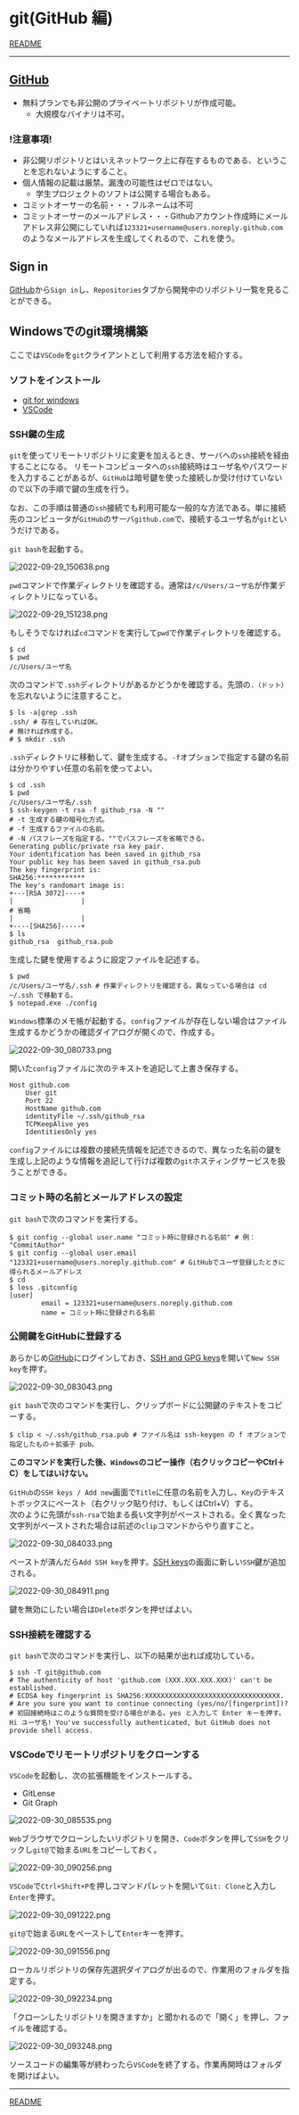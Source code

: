 # git(GitHub 編)

[README](./README.md)

---

## [GitHub](https://github.com/)

- 無料プランでも非公開のプライベートリポジトリが作成可能。
  - 大規模なバイナリは不可。

### **!注意事項!**

- 非公開リポジトリとはいえネットワーク上に存在するものである、ということを忘れないようにすること。
- 個人情報の記載は厳禁。漏洩の可能性はゼロではない。
  - 学生プロジェクトのソフトは公開する場合もある。
- コミットオーサーの名前・・・フルネームは不可
- コミットオーサーのメールアドレス・・・Githubアカウント作成時にメールアドレス非公開にしていれば`123321+username@users.noreply.github.com`のようなメールアドレスを生成してくれるので、これを使う。

## Sign in

[GitHub](https://github.com/)から`Sign in`し、`Repositories`タブから開発中のリポジトリ一覧を見ることができる。

## Windowsでのgit環境構築

ここでは`VSCode`を`git`クライアントとして利用する方法を紹介する。

### ソフトをインストール

- [git for windows](https://gitforwindows.org/)
- [VSCode](https://azure.microsoft.com/ja-jp/products/visual-studio-code/)

### SSH鍵の生成

`git`を使ってリモートリポジトリに変更を加えるとき、サーバへの`ssh`接続を経由することになる。
リモートコンピュータへの`ssh`接続時はユーザ名やパスワードを入力することがあるが、`GitHub`は暗号鍵を使った接続しか受け付けていないので以下の手順で鍵の生成を行う。

なお、この手順は普通の`ssh`接続でも利用可能な一般的な方法である。単に接続先のコンピュータが`GitHub`のサーバ`github.com`で、接続するユーザ名が`git`というだけである。

`git bash`を起動する。

![2022-09-29_150638.png](./github/2022-09-29_150638.png)

`pwd`コマンドで作業ディレクトリを確認する。通常は`/c/Users/ユーザ名`が作業ディレクトリになっている。

![2022-09-29_151238.png](./github/2022-09-29_151238.png)

もしそうでなければ`cd`コマンドを実行して`pwd`で作業ディレクトリを確認する。

```shell
$ cd
$ pwd
/c/Users/ユーザ名
```

次のコマンドで`.ssh`ディレクトリがあるかどうかを確認する。先頭の`.（ドット）`を忘れないように注意すること。

```shell
$ ls -a|grep .ssh
.ssh/ # 存在していればOK。
# 無ければ作成する。
# $ mkdir .ssh
```

`.ssh`ディレクトリに移動して、鍵を生成する。`-f`オプションで指定する鍵の名前は分かりやすい任意の名前を使ってよい。

```shell
$ cd .ssh
$ pwd
/c/Users/ユーザ名/.ssh
$ ssh-keygen -t rsa -f github_rsa -N ""
# -t 生成する鍵の暗号化方式。
# -f 生成するファイルの名前。
# -N パスフレーズを指定する。""でパスフレーズを省略できる。
Generating public/private rsa key pair.
Your identification has been saved in github_rsa
Your public key has been saved in github_rsa.pub
The key fingerprint is:
SHA256:************
The key's randomart image is:
+---[RSA 3072]----+
|                 |
# 省略
|                 |
+----[SHA256]-----+
$ ls
github_rsa  github_rsa.pub
```

生成した鍵を使用するように設定ファイルを記述する。

```shell
$ pwd
/c/Users/ユーザ名/.ssh # 作業ディレクトリを確認する。異なっている場合は cd ~/.ssh で移動する。
$ notepad.exe ./config
```

`Windows`標準のメモ帳が起動する。`config`ファイルが存在しない場合はファイル生成するかどうかの確認ダイアログが開くので、作成する。

![2022-09-30_080733.png](./github/2022-09-30_080733.png)

開いた`config`ファイルに次のテキストを追記して上書き保存する。

```text
Host github.com
    User git
    Port 22
    HostName github.com
    identityFile ~/.ssh/github_rsa
    TCPKeepAlive yes
    IdentitiesOnly yes
```

`config`ファイルには複数の接続先情報を記述できるので、異なった名前の鍵を生成し上記のような情報を追記して行けば複数の`git`ホスティングサービスを扱うことができる。

### コミット時の名前とメールアドレスの設定

`git bash`で次のコマンドを実行する。

```shell
$ git config --global user.name "コミット時に登録される名前" # 例： "CommitAuthor" 
$ git config --global user.email "123321+username@users.noreply.github.com" # GitHubでユーザ登録したときに得られるメールアドレス
$ cd
$ less .gitconfig
[user]
        email = 123321+username@users.noreply.github.com
        name = コミット時に登録される名前
```

### 公開鍵をGitHubに登録する

あらかじめ[GitHub](https://github.com/)にログインしておき、[SSH and GPG keys](https://github.com/settings/ssh)を開いて`New SSH key`を押す。

![2022-09-30_083043.png](./github/2022-09-30_083043.png)

`git bash`で次のコマンドを実行し、クリップボードに公開鍵のテキストをコピーする。

```shell
$ clip < ~/.ssh/github_rsa.pub # ファイル名は ssh-keygen の f オプションで指定したもの＋拡張子 pub。
```

**このコマンドを実行した後、`Windows`のコピー操作（右クリックコピーやCtrl＋C）をしてはいけない。**

`GitHub`の`SSH keys / Add new`画面で`Title`に任意の名前を入力し、`Key`のテキストボックスにペースト（右クリック貼り付け、もしくはCtrl+V）する。  
次のように先頭が`ssh-rsa`で始まる長い文字列がペーストされる。全く異なった文字列がペーストされた場合は前述の`clip`コマンドからやり直すこと。

![2022-09-30_084033.png](./github/2022-09-30_084033.png)

ペーストが済んだら`Add SSH key`を押す。[SSH keys](https://github.com/settings/ssh)の画面に新しい`SSH`鍵が追加される。

![2022-09-30_084911.png](./github/2022-09-30_084911.png)

鍵を無効にしたい場合は`Delete`ボタンを押せばよい。

### SSH接続を確認する

`git bash`で次のコマンドを実行し、以下の結果が出れば成功している。

```shell
$ ssh -T git@github.com
# The authenticity of host 'github.com (XXX.XXX.XXX.XXX)' can't be established.
# ECDSA key fingerprint is SHA256:XXXXXXXXXXXXXXXXXXXXXXXXXXXXXXXXXX.
# Are you sure you want to continue connecting (yes/no/[fingerprint])?
# 初回接続時はこのような質問を受ける場合がある。yes と入力して Enter キーを押す。
Hi ユーザ名! You've successfully authenticated, but GitHub does not provide shell access.
```

### VSCodeでリモートリポジトリをクローンする

`VSCode`を起動し、次の拡張機能をインストールする。

- GitLense
- Git Graph

![2022-09-30_085535.png](./github/2022-09-30_085535.png)

`Web`ブラウザでクローンしたいリポジトリを開き、`Code`ボタンを押して`SSH`をクリックし`git@`で始まる`URL`をコピーしておく。

![2022-09-30_090256.png](./github/2022-09-30_090256.png)

`VSCode`で`Ctrl+Shift+P`を押しコマンドパレットを開いて`Git: Clone`と入力し`Enter`を押す。

![2022-09-30_091222.png](./github/2022-09-30_091222.png)

`git@`で始まる`URL`をペーストして`Enter`キーを押す。

![2022-09-30_091556.png](./github/2022-09-30_091556.png)

ローカルリポジトリの保存先選択ダイアログが出るので、作業用のフォルダを指定する。

![2022-09-30_092234.png](./github/2022-09-30_092234.png)

「クローンしたリポジトリを開きますか」と聞かれるので「開く」を押し、ファイルを確認する。

![2022-09-30_093248.png](./github/2022-09-30_093248.png)

ソースコードの編集等が終わったら`VSCode`を終了する。作業再開時はフォルダを開けばよい。

---

[README](./README.md)
